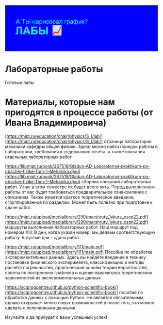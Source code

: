 ![alt-текст](https://github.com/skolkovo-bba/labs/blob/main/шапка.png?raw=true)

# Лабораторные работы
Готовые лабы 

# Материалы, которые нам пригодятся в процессе работы (от Ивана Владимировича)

[https://mipt.ru/education/chair/physics/S_I/lab/](https://mipt.ru/education/chair/physics/S_I/lab/) страница лаборатории механики кафедры общей физики. Здесь можно найти порядок работы в лаборатории, требования к содержанию отчёта, а также описания отдельных лабораторных работ.

[https://lib.mipt.ru/book/267519/Gladun-AD-Laboratornyi-praktikum-po-obschei-fizike-Tom-1-Mehanika.djvu](https://lib.mipt.ru/book/267519/Gladun-AD-Laboratornyi-praktikum-po-obschei-fizike-Tom-1-Mehanika.djvu) сборник описаний лабораторных работ. У нас в этом семестре их будет всего пять. Перед выполнением работы от вас будет требоваться предварительное ознакомление с описанием. Также имеется краткое теоретическое введение, сгруппированное по разделам. Может быть полезно при подготовке к сдаче работ.

[https://mipt.ru/upload/medialibrary/290/marshruty_1ykurs_osen22.pdf](https://mipt.ru/upload/medialibrary/290/marshruty_1ykurs_osen22.pdf) маршруты выполнения лабораторных работ. Наш маршрут под номером XIII. В дни, когда указан номер, мы делаем соответствующую работу. В пустые дни - сдача работ.

[https://mipt.ru/upload/medialibrary/111/main.pdf](https://mipt.ru/upload/medialibrary/111/main.pdf) Пособие по обработке экспериментальных данных. Здесь вы найдёте введение в технику постановки физического эксперимента, классификацию и методы расчёта погрешностей, практические основы теории вероятностей, советы по построению графиков и оценке параметров теоретических зависимостей из экспериментальных данных.

[https://sciprogcentre.github.io/python-scientific-book/](https://sciprogcentre.github.io/python-scientific-book/) пособие по обработке данных с помощью Python. Не является обязательным, однако открывает много новых возможностей в плане того, что можно сделать с полученными данными.

Изучайте и да прибудет с вами успешный успех!
